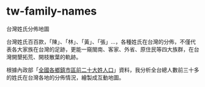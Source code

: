 # tw-family-names
台灣姓氏分佈地圖

台灣姓氏百百款，「陳」、「林」、「黃」、「張」...，各種姓氏在台灣的分佈，不僅代表各大家族在台灣的足跡，更能一窺閩南、客家、外省、原住民等四大族群，在台灣開墾拓荒、開枝散葉的軌跡。

根據內政部「[全國各鄉鎮市區前二十大姓人口](https://data.moi.gov.tw/MoiOD/Data/DataDetail.aspx?oid=54BED408-2A7D-49D2-A247-FC63C156A8BB)」資料，我分析全台總人數前三十多的姓氏在台灣各地的分佈情況，繪製成互動地圖。

